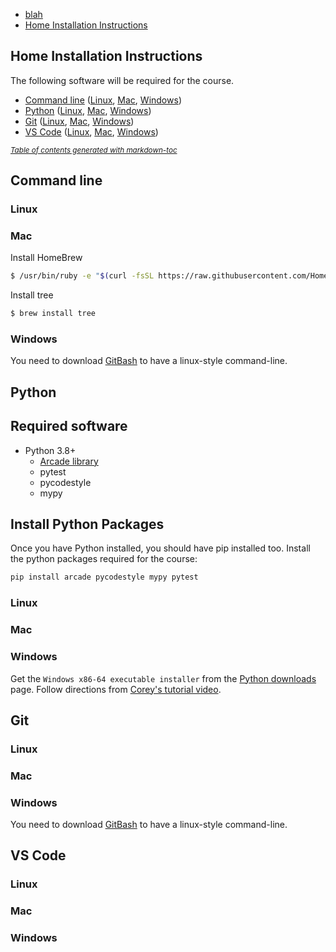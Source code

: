 
- [blah]()
- [Home Installation Instructions](#home-installation-instructions)

## Home Installation Instructions
The following software will be required for the course.
- [Command line](#command-line) ([Linux](#linux), [Mac](#mac), [Windows](#windows))
- [Python](#python) ([Linux](#linux-1), [Mac](#mac-1), [Windows](#windows-1))
- [Git](#git) ([Linux](#linux-2), [Mac](#mac-2), [Windows](#windows-2))
- [VS Code](#vs-code) ([Linux](#linux-3), [Mac](#mac-3), [Windows](#windows-3))

<small><i><a href='http://ecotrust-canada.github.io/markdown-toc/'>Table of contents generated with markdown-toc</a></i></small>


## Command line
### Linux
### Mac
Install HomeBrew
```sh
$ /usr/bin/ruby -e "$(curl -fsSL https://raw.githubusercontent.com/Homebrew/install/master/install)"
```
Install tree
```sh
$ brew install tree
```
### Windows
You need to download [GitBash](https://gitforwindows.org/) to have a linux-style command-line.

## Python
## Required software
- Python 3.8+
    - [Arcade library](http://arcade.academy)
    - pytest
    - pycodestyle
    - mypy

## Install Python Packages
Once you have Python installed, you should have pip installed too. Install the python packages required for the course:
```sh
pip install arcade pycodestyle mypy pytest
```

### Linux
### Mac
### Windows
Get the `Windows x86-64 executable installer` from the [Python downloads](https://www.python.org/downloads/release/python-381) page.
Follow directions from [Corey's tutorial video](http://www.youtube.com/watch?v=YYXdXT2l-Gg&t=5m44s).

## Git
### Linux
### Mac
### Windows
You need to download [GitBash](https://gitforwindows.org/) to have a linux-style command-line.

## VS Code
### Linux
### Mac
### Windows
